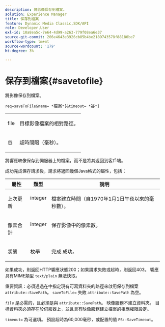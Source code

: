 ```yaml
---
description: 將影像保存到檔案。
solution: Experience Manager
title: 保存到檔案
feature: Dynamic Media Classic,SDK/API
role: Developer,User
exl-id: 10a8ea5c-7e64-4d99-a263-779f08ea6e37
source-git-commit: 206e4643e3926cb85b4be2189743578f88180be7
workflow-type: tm+mt
source-wordcount: '179'
ht-degree: 3%

---
```


# 保存到檔案{#savetofile}

將影像保存到檔案。

`req=saveToFile&name= *`檔案`*[&timeout= *`谷`*]`

<table id="simpletable_5674FD9655FE4CDDB0E5DC8655890A66"> 
 <tr class="strow"> 
  <td class="stentry"> <p><span class="varname"> file</span> </p> </td> 
  <td class="stentry"> <p>目標影像檔案的相對路徑。 </p></td> 
 </tr> 
 <tr class="strow"> 
  <td class="stentry"> <p><span class="varname"> 谷</span> </p></td> 
  <td class="stentry"> <p>超時間隔（毫秒）。 </p></td> 
 </tr> 
</table>

將響應映像保存到伺服器上的檔案，而不是將其返回到客戶端。

成功完成保存請求後，請求將返回幾個Java格式的屬性，包括：

<table id="table_8BA8F75A0B7241BAB9B4359F97C21137"> 
 <thead> 
  <tr> 
   <th class="entry"> <b> 屬性</b> </th> 
   <th class="entry"> <b> 類型</b> </th> 
   <th class="entry"> <b> 說明</b> </th> 
  </tr> 
 </thead>
 <tbody> 
  <tr valign="top"> 
   <td> <p> <span class="codeph"> 上次更新</span> </p> </td> 
   <td> <p> integer </p> </td> 
   <td> <p>檔案建立時間（自1970年1月1日午夜以來的毫秒數）。 </p> </td> 
  </tr> 
  <tr valign="top"> 
   <td> <p> <span class="codeph"> 像素合計</span> </p> </td> 
   <td> <p> integer </p> </td> 
   <td> <p> 保存影像中的像素數。 </p> </td> 
  </tr> 
  <tr valign="top"> 
   <td> <p> <span class="codeph"> 狀態</span> </p> </td> 
   <td> <p> 枚舉 </p> </td> 
   <td> <p> <span class="codeph"> 完成</span> 成功。 </p> </td> 
  </tr> 
 </tbody> 
</table>

如果成功，則返回HTTP響應狀態200；如果請求失敗或超時，則返回403。 響應具有MIME類型 `text/plain` 無法快取。

重要資訊：必須通過在中指定現有可寫資料夾的路徑來啟用保存到檔案 `attribute::SavePath`。 `saveToFile=` 失敗 `attribute::SavePath` 為空。

*`file`* 是必需的，且必須是與 `attribute::SavePath`。 映像服務不建立資料夾。 目標資料夾必須存在於伺服器上，並且具有映像服務建立檔案的相應權限設定。

`timeout=` 為可選項。 預設超時為60,000毫秒，或配置的值 `PS::SaveTimeout`。
